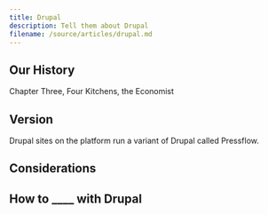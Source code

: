 ```yaml
---
title: Drupal
description: Tell them about Drupal
filename: /source/articles/drupal.md
---
```


## Our History

Chapter Three, Four Kitchens, the Economist

## Version

Drupal sites on the platform run a variant of Drupal called Pressflow.

## Considerations

## How to ____ with Drupal
